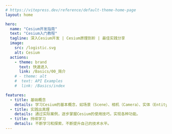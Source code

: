```yaml
---
# https://vitepress.dev/reference/default-theme-home-page
layout: home

hero:
  name: "Cesium开发指南"
  text: "Cesium入门教程"
  tagline: 深入Cesium开发 | Cesium原理剖析 | 最佳实践分享
  image:
    src: /logistic.svg
    alt: Cesium
  actions:
    - theme: brand
      text: 快速进入
      link: /Basics/00_简介
    # - theme: alt
    #  text: API Examples
    #  link: /Basics/index

features:
  - title: 基础概念
    details: 学习Cesium的基本概念，如场景（Scene）、相机（Camera）、实体（Entity）等。
  - title: 实践出真理
    details: 通过实际案例，逐步掌握Cesium的使用技巧，实现各种功能。
  - title: 持续学习
    details: 不断学习和探索，不断提升自己的技术水平。
---
```

